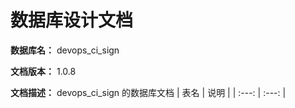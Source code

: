 # 数据库设计文档

**数据库名：** devops_ci_sign

**文档版本：** 1.0.8

**文档描述：** devops_ci_sign 的数据库文档
| 表名                  | 说明       |
| :---: | :---: |
